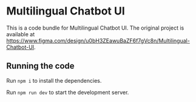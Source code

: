 
  # Multilingual Chatbot UI

  This is a code bundle for Multilingual Chatbot UI. The original project is available at https://www.figma.com/design/u0bH3ZEawuBaZF6f7gVc8n/Multilingual-Chatbot-UI.

  ## Running the code

  Run `npm i` to install the dependencies.

  Run `npm run dev` to start the development server.
  